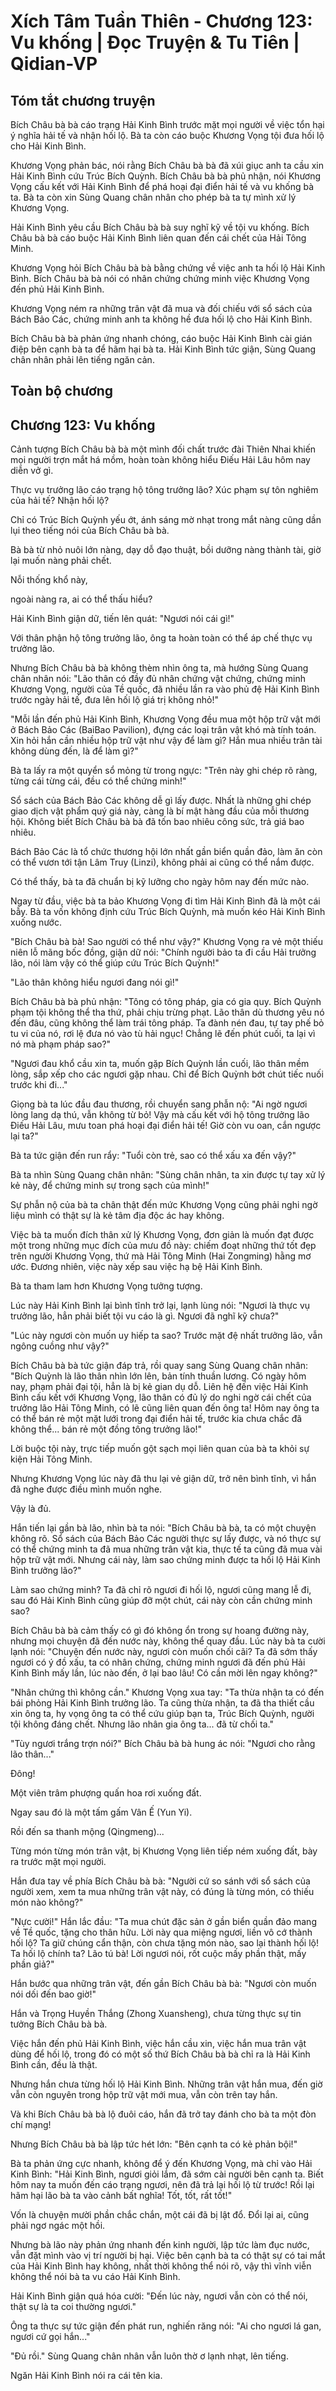 # Xích Tâm Tuần Thiên - Chương 123: Vu khống | Đọc Truyện & Tu Tiên | Qidian-VP



## Tóm tắt chương truyện

Bích Châu bà bà cáo trạng Hải Kinh Bình trước mặt mọi người về việc tổn hại ý nghĩa hải tế và nhận hối lộ. Bà ta còn cáo buộc Khương Vọng tội đưa hối lộ cho Hải Kinh Bình.

Khương Vọng phản bác, nói rằng Bích Châu bà bà đã xúi giục anh ta cầu xin Hải Kinh Bình cứu Trúc Bích Quỳnh. Bích Châu bà bà phủ nhận, nói Khương Vọng cấu kết với Hải Kinh Bình để phá hoại đại điển hải tế và vu khống bà ta. Bà ta còn xin Sùng Quang chân nhân cho phép bà ta tự mình xử lý Khương Vọng.

Hải Kinh Bình yêu cầu Bích Châu bà bà suy nghĩ kỹ về tội vu khống. Bích Châu bà bà cáo buộc Hải Kinh Bình liên quan đến cái chết của Hải Tông Minh.

Khương Vọng hỏi Bích Châu bà bà bằng chứng về việc anh ta hối lộ Hải Kinh Bình. Bích Châu bà bà nói có nhân chứng chứng minh việc Khương Vọng đến phủ Hải Kinh Bình.

Khương Vọng ném ra những trân vật đã mua và đối chiếu với sổ sách của Bách Bảo Các, chứng minh anh ta không hề đưa hối lộ cho Hải Kinh Bình.

Bích Châu bà bà phản ứng nhanh chóng, cáo buộc Hải Kinh Bình cài gián điệp bên cạnh bà ta để hãm hại bà ta. Hải Kinh Bình tức giận, Sùng Quang chân nhân phải lên tiếng ngăn cản.


## Toàn bộ chương

## Chương 123: Vu khống

Cảnh tượng Bích Châu bà bà một mình đối chất trước đài Thiên Nhai khiến mọi người trợn mắt há mồm, hoàn toàn không hiểu Điếu Hải Lâu hôm nay diễn vở gì.

Thực vụ trưởng lão cáo trạng hộ tông trưởng lão? Xúc phạm sự tôn nghiêm của hải tế? Nhận hối lộ?

Chỉ có Trúc Bích Quỳnh yếu ớt, ánh sáng mờ nhạt trong mắt nàng cũng dần lụi theo tiếng nói của Bích Châu bà bà.

Bà bà từ nhỏ nuôi lớn nàng, dạy dỗ đạo thuật, bồi dưỡng nàng thành tài, giờ lại muốn nàng phải chết.

Nỗi thống khổ này,

ngoài nàng ra, ai có thể thấu hiểu?

Hải Kinh Bình giận dữ, tiến lên quát: "Ngươi nói cái gì!"

Với thân phận hộ tông trưởng lão, ông ta hoàn toàn có thể áp chế thực vụ trưởng lão.

Nhưng Bích Châu bà bà không thèm nhìn ông ta, mà hướng Sùng Quang chân nhân nói: "Lão thân có đầy đủ nhân chứng vật chứng, chứng minh Khương Vọng, người của Tề quốc, đã nhiều lần ra vào phủ đệ Hải Kinh Bình trước ngày hải tế, đưa lên hối lộ giá trị không nhỏ!"

"Mỗi lần đến phủ Hải Kinh Bình, Khương Vọng đều mua một hộp trữ vật mới ở Bách Bảo Các (BaiBao Pavilion), đựng các loại trân vật khó mà tính toán. Xin hỏi hắn cần nhiều hộp trữ vật như vậy để làm gì? Hắn mua nhiều trân tài không dùng đến, là để làm gì?"

Bà ta lấy ra một quyển sổ mỏng từ trong ngực: "Trên này ghi chép rõ ràng, từng cái từng cái, đều có thể chứng minh!"

Sổ sách của Bách Bảo Các không dễ gì lấy được. Nhất là những ghi chép giao dịch vật phẩm quý giá này, càng là bí mật hàng đầu của mỗi thương hội. Không biết Bích Châu bà bà đã tốn bao nhiêu công sức, trả giá bao nhiêu.

Bách Bảo Các là tổ chức thương hội lớn nhất gần biển quần đảo, làm ăn còn có thể vươn tới tận Lâm Truy (Linzi), không phải ai cũng có thể nắm được.

Có thể thấy, bà ta đã chuẩn bị kỹ lưỡng cho ngày hôm nay đến mức nào.

Ngay từ đầu, việc bà ta bảo Khương Vọng đi tìm Hải Kinh Bình đã là một cái bẫy. Bà ta vốn không định cứu Trúc Bích Quỳnh, mà muốn kéo Hải Kinh Bình xuống nước.

"Bích Châu bà bà! Sao người có thể như vậy?" Khương Vọng ra vẻ một thiếu niên lỗ mãng bốc đồng, giận dữ nói: "Chính người bảo ta đi cầu Hải trưởng lão, nói làm vậy có thể giúp cứu Trúc Bích Quỳnh!"

"Lão thân không hiểu ngươi đang nói gì!"

Bích Châu bà bà phủ nhận: "Tông có tông pháp, gia có gia quy. Bích Quỳnh phạm tội không thể tha thứ, phải chịu trừng phạt. Lão thân dù thương yêu nó đến đâu, cũng không thể làm trái tông pháp. Ta đành nén đau, tự tay phế bỏ tu vi của nó, rơi lệ đưa nó vào tù hải ngục! Chẳng lẽ đến phút cuối, ta lại vì nó mà phạm pháp sao?"

"Ngươi đau khổ cầu xin ta, muốn gặp Bích Quỳnh lần cuối, lão thân mềm lòng, sắp xếp cho các ngươi gặp nhau. Chỉ để Bích Quỳnh bớt chút tiếc nuối trước khi đi..."

Giọng bà ta lúc đầu đau thương, rồi chuyển sang phẫn nộ: "Ai ngờ ngươi lòng lang dạ thú, vẫn không từ bỏ! Vậy mà cấu kết với hộ tông trưởng lão Điếu Hải Lâu, mưu toan phá hoại đại điển hải tế! Giờ còn vu oan, cắn ngược lại ta?"

Bà ta tức giận đến run rẩy: "Tuổi còn trẻ, sao có thể xấu xa đến vậy?"

Bà ta nhìn Sùng Quang chân nhân: "Sùng chân nhân, ta xin được tự tay xử lý kẻ này, để chứng minh sự trong sạch của mình!"

Sự phẫn nộ của bà ta chân thật đến mức Khương Vọng cũng phải nghi ngờ liệu mình có thật sự là kẻ tâm địa độc ác hay không.

Việc bà ta muốn đích thân xử lý Khương Vọng, đơn giản là muốn đạt được một trong những mục đích của mưu đồ này: chiếm đoạt những thứ tốt đẹp trên người Khương Vọng, thứ mà Hải Tông Minh (Hai Zongming) hằng mơ ước. Đương nhiên, việc này xếp sau việc hạ bệ Hải Kinh Bình.

Bà ta tham lam hơn Khương Vọng tưởng tượng.

Lúc này Hải Kinh Bình lại bình tĩnh trở lại, lạnh lùng nói: "Ngươi là thực vụ trưởng lão, hẳn phải biết tội vu cáo là gì. Ngươi đã nghĩ kỹ chưa?"

"Lúc này ngươi còn muốn uy hiếp ta sao? Trước mặt đệ nhất trưởng lão, vẫn ngông cuồng như vậy?"

Bích Châu bà bà tức giận đáp trả, rồi quay sang Sùng Quang chân nhân: "Bích Quỳnh là lão thân nhìn lớn lên, bản tính thuần lương. Có ngày hôm nay, phạm phải đại tội, hẳn là bị kẻ gian dụ dỗ. Liên hệ đến việc Hải Kinh Bình cấu kết với Khương Vọng, lão thân có đủ lý do nghi ngờ cái chết của trưởng lão Hải Tông Minh, có lẽ cũng liên quan đến ông ta! Hôm nay ông ta có thể bán rẻ một mặt lưới trong đại điển hải tế, trước kia chưa chắc đã không thể... bán rẻ một đồng tông trưởng lão!"

Lời buộc tội này, trực tiếp muốn gột sạch mọi liên quan của bà ta khỏi sự kiện Hải Tông Minh.

Nhưng Khương Vọng lúc này đã thu lại vẻ giận dữ, trở nên bình tĩnh, vì hắn đã nghe được điều mình muốn nghe.

Vậy là đủ.

Hắn tiến lại gần bà lão, nhìn bà ta nói: "Bích Châu bà bà, ta có một chuyện không rõ. Sổ sách của Bách Bảo Các người thực sự lấy được, và nó thực sự có thể chứng minh ta đã mua những trân vật kia, thực tế ta cũng đã mua vài hộp trữ vật mới. Nhưng cái này, làm sao chứng minh được ta hối lộ Hải Kinh Bình trưởng lão?"

Làm sao chứng minh? Ta đã chỉ rõ ngươi đi hối lộ, ngươi cũng mang lễ đi, sau đó Hải Kinh Bình cũng giúp đỡ một chút, cái này còn cần chứng minh sao?

Bích Châu bà bà cảm thấy có gì đó không ổn trong sự hoang đường này, nhưng mọi chuyện đã đến nước này, không thể quay đầu. Lúc này bà ta cười lạnh nói: "Chuyện đến nước này, ngươi còn muốn chối cãi? Ta đã sớm thấy ngươi có ý đồ xấu, ta có nhân chứng, chứng minh ngươi đã đến phủ Hải Kinh Bình mấy lần, lúc nào đến, ở lại bao lâu! Có cần mời lên ngay không?"

"Nhân chứng thì không cần." Khương Vọng xua tay: "Ta thừa nhận ta có đến bái phỏng Hải Kinh Bình trưởng lão. Ta cũng thừa nhận, ta đã tha thiết cầu xin ông ta, hy vọng ông ta có thể cứu giúp bạn ta, Trúc Bích Quỳnh, người tội không đáng chết. Nhưng lão nhân gia ông ta... đã từ chối ta."

"Tùy ngươi trắng trợn nói?" Bích Châu bà bà hung ác nói: "Ngươi cho rằng lão thân..."

Đông!

Một viên trâm phượng quấn hoa rơi xuống đất.

Ngay sau đó là một tấm gấm Vân Ế (Yun Yi).

Rồi đến sa thanh mộng (Qingmeng)...

Từng món từng món trân vật, bị Khương Vọng liên tiếp ném xuống đất, bày ra trước mặt mọi người.

Hắn đưa tay về phía Bích Châu bà bà: "Người cứ so sánh với sổ sách của người xem, xem ta mua những trân vật này, có đúng là từng món, có thiếu món nào không?"

"Nực cười!" Hắn lắc đầu: "Ta mua chút đặc sản ở gần biển quần đảo mang về Tề quốc, tặng cho thân hữu. Lời này qua miệng ngươi, liền vô cớ thành hối lộ? Ta giữ chúng cẩn thận, còn chưa tặng món nào, sao lại thành hối lộ! Ta hối lộ chính ta? Lão tú bà! Lời ngươi nói, rốt cuộc mấy phần thật, mấy phần giả?"

Hắn bước qua những trân vật, đến gần Bích Châu bà bà: "Ngươi còn muốn nói dối đến bao giờ!"

Hắn và Trọng Huyền Thắng (Zhong Xuansheng), chưa từng thực sự tin tưởng Bích Châu bà bà.

Việc hắn đến phủ Hải Kinh Bình, việc hắn cầu xin, việc hắn mua trân vật dùng để hối lộ, trong đó có một số thứ Bích Châu bà bà chỉ ra là Hải Kinh Bình cần, đều là thật.

Nhưng hắn chưa từng hối lộ Hải Kinh Bình. Những trân vật hắn mua, đến giờ vẫn còn nguyên trong hộp trữ vật mới mua, vẫn còn trên tay hắn.

Và khi Bích Châu bà bà lộ đuôi cáo, hắn đã trở tay đánh cho bà ta một đòn chí mạng!

Nhưng Bích Châu bà bà lập tức hét lớn: "Bên cạnh ta có kẻ phản bội!"

Bà ta phản ứng cực nhanh, không để ý đến Khương Vọng, mà chỉ vào Hải Kinh Bình: "Hải Kinh Bình, ngươi giỏi lắm, đã sớm cài người bên cạnh ta. Biết hôm nay ta muốn đến cáo trạng ngươi, nên đã trả lại hối lộ từ trước! Rồi lại hãm hại lão bà ta vào cảnh bất nghĩa! Tốt, tốt, rất tốt!"

Vốn là chuyện mười phần chắc chắn, một cái đã bị lật đổ. Đổi lại ai, cũng phải ngơ ngác một hồi.

Nhưng bà lão này phản ứng nhanh đến kinh người, lập tức làm đục nước, vẫn đặt mình vào vị trí người bị hại. Việc bên cạnh bà ta có thật sự có tai mắt của Hải Kinh Bình hay không, nhất thời không thể nói rõ, vậy thì vĩnh viễn không thể nói bà ta vu cáo Hải Kinh Bình.

Hải Kinh Bình giận quá hóa cười: "Đến lúc này, ngươi vẫn còn có thể nói, thật sự là ta coi thường ngươi."

Ông ta thực sự tức giận đến phát run, nghiến răng nói: "Ai cho ngươi lá gan, ngươi cứ gọi hắn..."

"Đủ rồi." Sùng Quang chân nhân vẫn luôn thờ ơ lạnh nhạt, lên tiếng.

Ngăn Hải Kinh Bình nói ra cái tên kia.